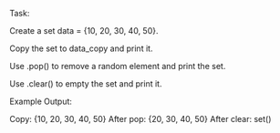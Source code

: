 Task:

Create a set data = {10, 20, 30, 40, 50}.

Copy the set to data_copy and print it.

Use .pop() to remove a random element and print the set.

Use .clear() to empty the set and print it.

Example Output:

Copy: {10, 20, 30, 40, 50}
After pop: {20, 30, 40, 50}
After clear: set()
